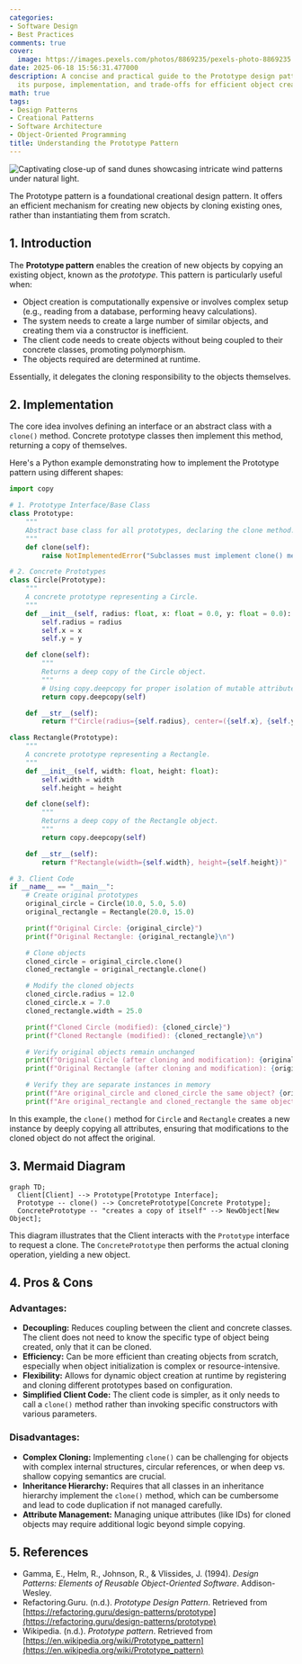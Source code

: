 ```yaml
---
categories:
- Software Design
- Best Practices
comments: true
cover:
  image: https://images.pexels.com/photos/8869235/pexels-photo-8869235.jpeg?auto=compress&cs=tinysrgb&h=650&w=940
date: 2025-06-18 15:56:31.477000
description: A concise and practical guide to the Prototype design pattern, explaining
  its purpose, implementation, and trade-offs for efficient object creation.
math: true
tags:
- Design Patterns
- Creational Patterns
- Software Architecture
- Object-Oriented Programming
title: Understanding the Prototype Pattern
---
```


![Captivating close-up of sand dunes showcasing intricate wind patterns under natural light.](https://images.pexels.com/photos/8869235/pexels-photo-8869235.jpeg?auto=compress&cs=tinysrgb&h=650&w=940 "Captivating close-up of sand dunes showcasing intricate wind patterns under natural light.")


The Prototype pattern is a foundational creational design pattern. It offers an efficient mechanism for creating new objects by cloning existing ones, rather than instantiating them from scratch.

## 1. Introduction

The **Prototype pattern** enables the creation of new objects by copying an existing object, known as the *prototype*. This pattern is particularly useful when:

*   Object creation is computationally expensive or involves complex setup (e.g., reading from a database, performing heavy calculations).
*   The system needs to create a large number of similar objects, and creating them via a constructor is inefficient.
*   The client code needs to create objects without being coupled to their concrete classes, promoting polymorphism.
*   The objects required are determined at runtime.

Essentially, it delegates the cloning responsibility to the objects themselves.

## 2. Implementation

The core idea involves defining an interface or an abstract class with a `clone()` method. Concrete prototype classes then implement this method, returning a copy of themselves.

Here's a Python example demonstrating how to implement the Prototype pattern using different shapes:

```python
import copy

# 1. Prototype Interface/Base Class
class Prototype:
    """
    Abstract base class for all prototypes, declaring the clone method.
    """
    def clone(self):
        raise NotImplementedError("Subclasses must implement clone() method.")

# 2. Concrete Prototypes
class Circle(Prototype):
    """
    A concrete prototype representing a Circle.
    """
    def __init__(self, radius: float, x: float = 0.0, y: float = 0.0):
        self.radius = radius
        self.x = x
        self.y = y

    def clone(self):
        """
        Returns a deep copy of the Circle object.
        """
        # Using copy.deepcopy for proper isolation of mutable attributes
        return copy.deepcopy(self)

    def __str__(self):
        return f"Circle(radius={self.radius}, center=({self.x}, {self.y}))"

class Rectangle(Prototype):
    """
    A concrete prototype representing a Rectangle.
    """
    def __init__(self, width: float, height: float):
        self.width = width
        self.height = height

    def clone(self):
        """
        Returns a deep copy of the Rectangle object.
        """
        return copy.deepcopy(self)

    def __str__(self):
        return f"Rectangle(width={self.width}, height={self.height})"

# 3. Client Code
if __name__ == "__main__":
    # Create original prototypes
    original_circle = Circle(10.0, 5.0, 5.0)
    original_rectangle = Rectangle(20.0, 15.0)

    print(f"Original Circle: {original_circle}")
    print(f"Original Rectangle: {original_rectangle}\n")

    # Clone objects
    cloned_circle = original_circle.clone()
    cloned_rectangle = original_rectangle.clone()

    # Modify the cloned objects
    cloned_circle.radius = 12.0
    cloned_circle.x = 7.0
    cloned_rectangle.width = 25.0

    print(f"Cloned Circle (modified): {cloned_circle}")
    print(f"Cloned Rectangle (modified): {cloned_rectangle}\n")

    # Verify original objects remain unchanged
    print(f"Original Circle (after cloning and modification): {original_circle}")
    print(f"Original Rectangle (after cloning and modification): {original_rectangle}\n")

    # Verify they are separate instances in memory
    print(f"Are original_circle and cloned_circle the same object? {original_circle is cloned_circle}")
    print(f"Are original_rectangle and cloned_rectangle the same object? {original_rectangle is cloned_rectangle}")
```

In this example, the `clone()` method for `Circle` and `Rectangle` creates a new instance by deeply copying all attributes, ensuring that modifications to the cloned object do not affect the original.

## 3. Mermaid Diagram

```mermaid
graph TD;
  Client[Client] --> Prototype[Prototype Interface];
  Prototype -- clone() --> ConcretePrototype[Concrete Prototype];
  ConcretePrototype -- "creates a copy of itself" --> NewObject[New Object];
```
This diagram illustrates that the Client interacts with the `Prototype` interface to request a clone. The `ConcretePrototype` then performs the actual cloning operation, yielding a new object.

## 4. Pros & Cons

### Advantages:
*   **Decoupling:** Reduces coupling between the client and concrete classes. The client does not need to know the specific type of object being created, only that it can be cloned.
*   **Efficiency:** Can be more efficient than creating objects from scratch, especially when object initialization is complex or resource-intensive.
*   **Flexibility:** Allows for dynamic object creation at runtime by registering and cloning different prototypes based on configuration.
*   **Simplified Client Code:** The client code is simpler, as it only needs to call a `clone()` method rather than invoking specific constructors with various parameters.

### Disadvantages:
*   **Complex Cloning:** Implementing `clone()` can be challenging for objects with complex internal structures, circular references, or when deep vs. shallow copying semantics are crucial.
*   **Inheritance Hierarchy:** Requires that all classes in an inheritance hierarchy implement the `clone()` method, which can be cumbersome and lead to code duplication if not managed carefully.
*   **Attribute Management:** Managing unique attributes (like IDs) for cloned objects may require additional logic beyond simple copying.

## 5. References

*   Gamma, E., Helm, R., Johnson, R., & Vlissides, J. (1994). *Design Patterns: Elements of Reusable Object-Oriented Software*. Addison-Wesley.
*   Refactoring.Guru. (n.d.). *Prototype Design Pattern*. Retrieved from [https://refactoring.guru/design-patterns/prototype](https://refactoring.guru/design-patterns/prototype)
*   Wikipedia. (n.d.). *Prototype pattern*. Retrieved from [https://en.wikipedia.org/wiki/Prototype_pattern](https://en.wikipedia.org/wiki/Prototype_pattern)